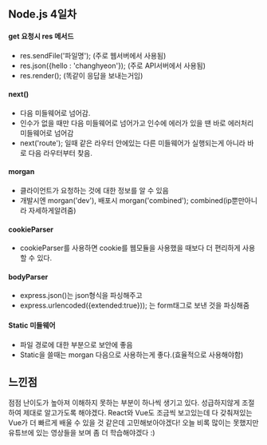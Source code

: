 ## Node.js 4일차

#### get 요청시 res 메서드

- res.sendFile('파일명'); (주로 웹서버에서 사용됨)
- res.json({hello : 'changhyeon'}); (주로 API서버에서 사용됨)
- res.render(); (똑같이 응답을 보내는거임)



#### next()

- 다음 미들웨어로 넘어감.
- 인수가 없을 때만 다음 미들웨어로 넘어가고 인수에 에러가 있을 땐 바로 에러처리 미들웨어로 넘어감
- next('route'); 일때 같은 라우터 안에있는 다른 미들웨어가 실행되는게 아니라 바로 다음 라우터부터 찾음.

#### morgan

- 클라이언트가 요청하는 것에 대한 정보를 알 수 있음
- 개발시엔 morgan('dev'), 배포시 morgan('combined'); combined(ip뿐만아니라 자세하게알려줌)



#### cookieParser

- cookieParser를 사용하면 cookie를 웹모듈을 사용했을 때보다 더 편리하게 사용할 수 있다.



#### bodyParser

- express.json()는 json형식을 파싱해주고
- express.urlencoded({extended:true})); 는 form태그로 보낸 것을 파싱해줌



#### Static 미들웨어

- 파일 경로에 대한 부분으로 보안에 좋음
- Static을 쓸때는 morgan 다음으로 사용하는게 좋다.(효율적으로 사용해야함)


## 느낀점
점점 난이도가 높아져 이해하지 못하는 부분이 하나씩 생기고 있다. 성급하지않게 조절하여 제대로 알고가도록 해야겠다.
React와 Vue도 조금씩 보고있는데 다 갖춰져있는 Vue가 더 빠르게 배울 수 있을 것 같은데 고민해보아야겠다!
오늘 비록 많이는 못했지만 유튜브에 있는 영상들을 보며 좀 더 학습해야겠다 :)


